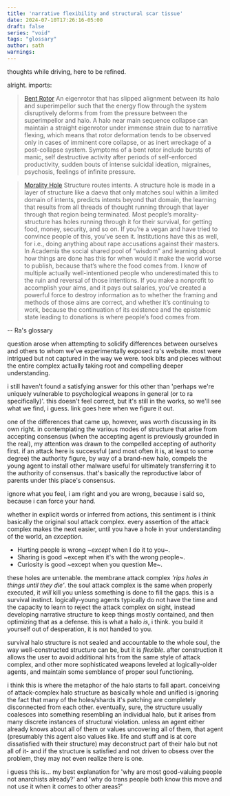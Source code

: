 ```yaml
---
title: 'narrative flexibility and structural scar tissue'
date: 2024-07-10T17:26:16-05:00
draft: false
series: "void"
tags: "glossary"
author: sath
warnings:
---
```


thoughts while driving, here to be refined.

alright. imports: 

> [Bent Rotor](https://voidgoddess.org/void/#bent) 
> An eigenrotor that has slipped alignment between its halo and superimpellor such that the energy flow through the system disruptively deforms from from the pressure between the superimpellor and halo. A halo near main sequence collapse can maintain a straight eigenrotor under immense strain due to narrative flexing, which means that rotor deformation tends to be observed only in cases of imminent core collapse, or as inert wreckage of a post-collapse system. Symptoms of a bent rotor include bursts of manic, self destructive activity after periods of self-enforced productivity, sudden bouts of intense suicidal ideation, migraines, psychosis, feelings of infinite pressure.

> [Morality Hole](https://voidgoddess.org/void/#hole)
> Structure routes intents. A structure hole is made in a layer of structure like a daeva that only matches soul within a limited domain of intents, predicts intents beyond that domain, the learning that results from all threads of thought running through that layer through that region being terminated. Most people’s morality-structure has holes running through it for their survival, for getting food, money, security, and so on. If you’re a vegan and have tried to convince people of this, you’ve seen it. Institutions have this as well, for i.e., doing anything about rape accusations against their masters. In Academia the social shared pool of “wisdom” and learning about how things are done has this for when would it make the world worse to publish, because that’s where the food comes from. I know of multiple actually well-intentioned people who underestimated this to the ruin and reversal of those intentions. If you make a nonprofit to accomplish your aims, and it pays out salaries, you’ve created a powerful force to destroy information as to whether the framing and methods of those aims are correct, and whether it’s continuing to work, because the continuation of its existence and the epistemic state leading to donations is where people’s food comes from.

-- Ra's glossary

question arose when attempting to solidify differences between ourselves and others to whom we've experimentally exposed ra's website. most were intrigued but not captured in the way we were. took bits and pieces without the entire complex actually taking root and compelling deeper understanding.

i still haven't found a satisfying answer for this other than 'perhaps we're uniquely vulnerable to psychological weapons in general (or to ra specifically)'. this doesn't feel correct, but it's still in the works, so we'll see what we find, i guess. link goes here when we figure it out.

one of the differences that came up, however, was worth discussing in its own right. in contemplating the various modes of structure that arise from accepting consensus (when the accepting agent is previously grounded in the real), my attention was drawn to the compelled accepting of authority first. if an attack here is successful (and most often it is, at least to some degree) the authority figure, by way of a brand-new halo, compels the young agent to install other malware useful for ultimately transferring it to the authority of consensus. that's basically the reproductive labor of parents under this place's consensus.

ignore what you feel, i am right and you are wrong, because i said so, because i can force your hand.

whether in explicit words or inferred from actions, this sentiment is i think basically the original soul attack complex. every assertion of the attack complex makes the next easier, until you have a hole in your understanding of the world, an *exception.* 

- Hurting people is wrong ~*except* when I do it to you~. 
- Sharing is good ~except when it's with the wrong people~.
- Curiosity is good ~except when you question Me~.

these holes are untenable. the membrane attack complex *'rips holes in things until they die'*. the soul attack complex is the same when properly executed, it *will* kill you unless something is done to fill the gaps. this is a survival instinct. logically-young agents typically do not have the time and the capacity to learn to reject the attack complex on sight, instead developing narrative structure to keep things mostly contained, and then optimizing that as a defense. this is what a halo *is*, i think. you build it yourself out of desperation, it is not handed to you.

survival halo structure is not sealed and accountable to the whole soul, the way well-constructed structure can be, but it is *flexible.* after construction it allows the user to avoid additional hits from the same style of attack complex, and other more sophisticated weapons leveled at logically-older agents, and maintain some semblance of proper soul functioning. 

i think this is where the metaphor of the halo starts to fall apart. conceiving of attack-complex halo structure as basically whole and unified is ignoring the fact that many of the holes/shards it's patching are completely disconnected from each other. eventually, sure, the structure usually coalesces into something resembling an individual halo, but it arises from many discrete instances of structural violation. unless an agent either already knows about all of them or values uncovering all of them, that agent (presumably this agent also values like. life and stuff and is at core dissatisfied with their structure) may deconstruct part of their halo but not all of it- and if the structure is satisfied and not driven to obsess over the problem, they may not even realize there is one.

i guess this is... my best explanation for 'why are most good-valuing people not anarchists already?' and 'why do trans people both know this move and not use it when it comes to other areas?'
